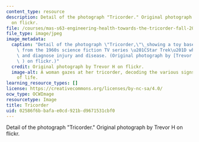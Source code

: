 ```yaml
---
content_type: resource
description: Detail of the photograph "Tricorder." Original photograph by Trevor H
  on flickr.
file: /courses/mas-s63-engineering-health-towards-the-tricorder-fall-2013/02586f6bbafae0cd921bd9671531cbf0_mas-s63f13.jpg
file_type: image/jpeg
image_metadata:
  caption: "Detail of the photograph \"Tricorder,\"\_showing a toy based on a device\
    \ from the 1960s science fiction TV series \u201CStar Trek\u201D which could detect\
    \ and diagnose injury and disease. (Original photograph by [Trevor H](http://www.flickr.com/photos/hartsell/4807880990/in/photostream/\
    \ ) on flickr.)"
  credit: Original photograph by Trevor H on flickr.
  image-alt: A woman gazes at her tricorder, decoding the various signs and signals
    of life.
learning_resource_types: []
license: https://creativecommons.org/licenses/by-nc-sa/4.0/
ocw_type: OCWImage
resourcetype: Image
title: Tricorder
uid: 02586f6b-bafa-e0cd-921b-d9671531cbf0
---
```

Detail of the photograph "Tricorder." Original photograph by Trevor H on flickr.